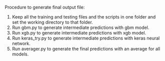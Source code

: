 Procedure to generate final output file:
1. Keep all the training and testing files and the scripts in one folder and set the working directory to that folder. 
2. Run gbm.py to generate intermediate predictions with gbm model. 
3. Run xgb.py to generate intermediate predictions with xgb model. 
4. Run keras_try.py to generate intermediate predictions with keras neural network. 
5. Run averager.py to generate the final predictions with an average for all models. 